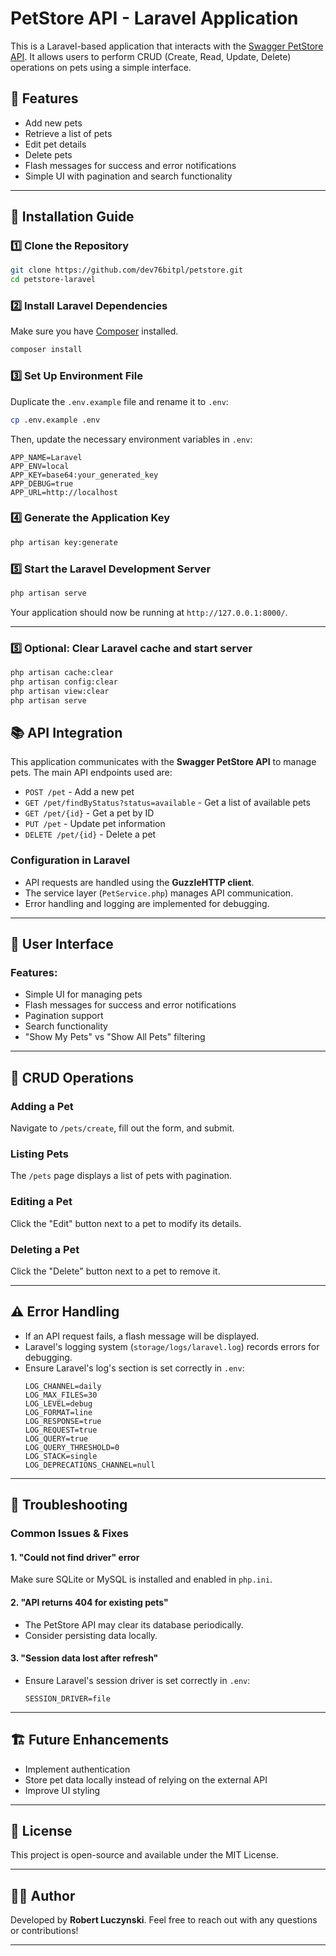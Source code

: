 # PetStore API - Laravel Application

This is a Laravel-based application that interacts with the [Swagger PetStore API](https://petstore.swagger.io/). It allows users to perform CRUD (Create, Read, Update, Delete) operations on pets using a simple interface.

## 📌 Features

-   Add new pets
-   Retrieve a list of pets
-   Edit pet details
-   Delete pets
-   Flash messages for success and error notifications
-   Simple UI with pagination and search functionality

---

## 🚀 Installation Guide

### 1️⃣ **Clone the Repository**

```bash
git clone https://github.com/dev76bitpl/petstore.git
cd petstore-laravel
```

### 2️⃣ **Install Laravel Dependencies**

Make sure you have [Composer](https://getcomposer.org/) installed.

```bash
composer install
```

### 3️⃣ **Set Up Environment File**

Duplicate the `.env.example` file and rename it to `.env`:

```bash
cp .env.example .env
```

Then, update the necessary environment variables in `.env`:

```
APP_NAME=Laravel
APP_ENV=local
APP_KEY=base64:your_generated_key
APP_DEBUG=true
APP_URL=http://localhost
```

### 4️⃣ **Generate the Application Key**

```bash
php artisan key:generate
```

### 5️⃣ **Start the Laravel Development Server**

```bash
php artisan serve
```

Your application should now be running at `http://127.0.0.1:8000/`.

---

### 5️⃣ **Optional: Clear Laravel cache and start server**

```bash
php artisan cache:clear
php artisan config:clear
php artisan view:clear
php artisan serve
```

## 📚 API Integration

This application communicates with the **Swagger PetStore API** to manage pets. The main API endpoints used are:

-   `POST /pet` - Add a new pet
-   `GET /pet/findByStatus?status=available` - Get a list of available pets
-   `GET /pet/{id}` - Get a pet by ID
-   `PUT /pet` - Update pet information
-   `DELETE /pet/{id}` - Delete a pet

### **Configuration in Laravel**

-   API requests are handled using the **GuzzleHTTP client**.
-   The service layer (`PetService.php`) manages API communication.
-   Error handling and logging are implemented for debugging.

---

## 🎨 User Interface

### **Features:**

-   Simple UI for managing pets
-   Flash messages for success and error notifications
-   Pagination support
-   Search functionality
-   "Show My Pets" vs "Show All Pets" filtering

---

## 🔄 CRUD Operations

### **Adding a Pet**

Navigate to `/pets/create`, fill out the form, and submit.

### **Listing Pets**

The `/pets` page displays a list of pets with pagination.

### **Editing a Pet**

Click the "Edit" button next to a pet to modify its details.

### **Deleting a Pet**

Click the "Delete" button next to a pet to remove it.

---

## ⚠️ Error Handling

-   If an API request fails, a flash message will be displayed.
-   Laravel's logging system (`storage/logs/laravel.log`) records errors for debugging.
-   Ensure Laravel's log's section is set correctly in `.env`:
    ```
    LOG_CHANNEL=daily
    LOG_MAX_FILES=30
    LOG_LEVEL=debug
    LOG_FORMAT=line
    LOG_RESPONSE=true
    LOG_REQUEST=true
    LOG_QUERY=true
    LOG_QUERY_THRESHOLD=0
    LOG_STACK=single
    LOG_DEPRECATIONS_CHANNEL=null
    ```
---

## 🔧 Troubleshooting

### **Common Issues & Fixes**

#### **1. "Could not find driver" error**

Make sure SQLite or MySQL is installed and enabled in `php.ini`.

#### **2. "API returns 404 for existing pets"**

-   The PetStore API may clear its database periodically.
-   Consider persisting data locally.

#### **3. "Session data lost after refresh"**

-   Ensure Laravel's session driver is set correctly in `.env`:
    ```
    SESSION_DRIVER=file
    ```

---

## 🏗️ Future Enhancements

-   Implement authentication
-   Store pet data locally instead of relying on the external API
-   Improve UI styling

---

## 📜 License

This project is open-source and available under the MIT License.

---

## 👨‍💻 Author

Developed by **Robert Luczynski**. Feel free to reach out with any questions or contributions!

---
